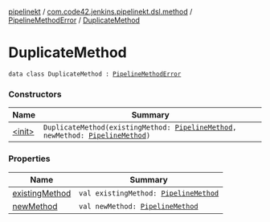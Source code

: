[pipelinekt](../../../index.md) / [com.code42.jenkins.pipelinekt.dsl.method](../../index.md) / [PipelineMethodError](../index.md) / [DuplicateMethod](./index.md)

# DuplicateMethod

`data class DuplicateMethod : `[`PipelineMethodError`](../index.md)

### Constructors

| Name | Summary |
|---|---|
| [&lt;init&gt;](-init-.md) | `DuplicateMethod(existingMethod: `[`PipelineMethod`](../../../com.code42.jenkins.pipelinekt.core.method/-pipeline-method/index.md)`, newMethod: `[`PipelineMethod`](../../../com.code42.jenkins.pipelinekt.core.method/-pipeline-method/index.md)`)` |

### Properties

| Name | Summary |
|---|---|
| [existingMethod](existing-method.md) | `val existingMethod: `[`PipelineMethod`](../../../com.code42.jenkins.pipelinekt.core.method/-pipeline-method/index.md) |
| [newMethod](new-method.md) | `val newMethod: `[`PipelineMethod`](../../../com.code42.jenkins.pipelinekt.core.method/-pipeline-method/index.md) |
